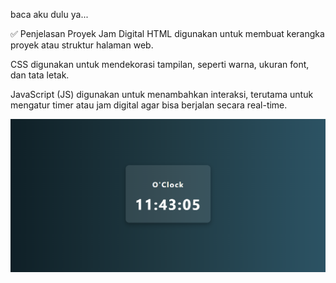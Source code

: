 baca aku dulu ya...

✅ Penjelasan Proyek Jam Digital
HTML digunakan untuk membuat kerangka proyek atau struktur halaman web.

CSS digunakan untuk mendekorasi tampilan, seperti warna, ukuran font, dan tata letak.

JavaScript (JS) digunakan untuk menambahkan interaksi, terutama untuk mengatur timer atau jam digital agar bisa berjalan secara real-time.

![gambar-proyek](assets/jam-Jam-Digital.png)